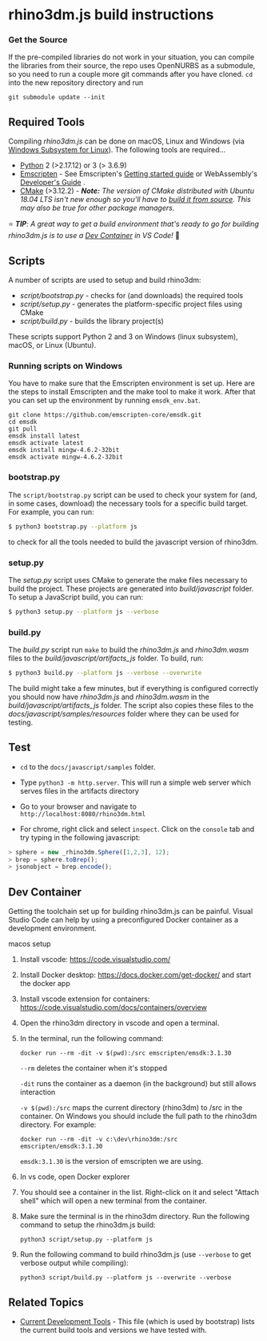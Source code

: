 # rhino3dm.js build instructions
### Get the Source

If the pre-compiled libraries do not work in your situation, you can compile the libraries from their source, the repo uses OpenNURBS as a submodule, so you need to run a couple more git commands after you have cloned. `cd` into the new repository directory and run

```commandline
git submodule update --init
```

## Required Tools

Compiling *rhino3dm.js* can be done on macOS, Linux and Windows (via [Windows Subsystem for Linux](https://docs.microsoft.com/en-us/windows/wsl/install-win10)). The following tools are required...

* [Python](https://www.python.org/) 2 (>2.17.12) or 3 (> 3.6.9)
* [Emscripten](https://emscripten.org/) - See Emscripten's [Getting started guide](https://emscripten.org/docs/getting_started/downloads.html#platform-notes-installation-instructions-sdk) or WebAssembly's [Developer's Guide](https://webassembly.org/getting-started/developers-guide/) .
* [CMake](https://cmake.org/) (>3.12.2) - _**Note:** The version of CMake distributed with Ubuntu 18.04 LTS isn't new enough so you'll have to [build it from source](https://cmake.org/install/). This may also be true for other package managers._

⭐️ _**TIP**: A great way to get a build environment that's ready to go for building rhino3dm.js is to use a [Dev Container](#dev-container) in VS Code!_ 🐳

## Scripts

A number of scripts are used to setup and build rhino3dm:

- *script/bootstrap.py* - checks for (and downloads) the required tools
- *script/setup.py* - generates the platform-specific project files using CMake
- *script/build.py* - builds the library project(s)

These scripts support Python 2 and 3 on Windows (linux subsystem), macOS, or Linux (Ubuntu).

### Running scripts on Windows

You have to make sure that the Emscripten environment is set up. Here are the steps to install Emscripten and the make tool to make it work. After that you can set up the environment by running `emsdk_env.bat`.

```
git clone https://github.com/emscripten-core/emsdk.git
cd emsdk
git pull
emsdk install latest
emsdk activate latest
emsdk install mingw-4.6.2-32bit
emsdk activate mingw-4.6.2-32bit
```

### bootstrap.py

The `script/bootstrap.py` script can be used to check your system for (and, in some cases, download) the necessary tools for a specific build target.  For example, you can run:

```bash
$ python3 bootstrap.py --platform js
```

to check for all the tools needed to build the javascript version of rhino3dm.

### setup.py

The _setup.py_ script uses CMake to generate the make files necessary to build the project.  These projects are generated into _build/javascript_ folder.  To setup a JavaScript build, you can run:

```bash
$ python3 setup.py --platform js --verbose
```

### build.py

The _build.py_ script run `make` to build the _rhino3dm.js_ and _rhino3dm.wasm_ files to the _build/javascript/artifacts\_js_ folder.  To build, run:

```bash
$ python3 build.py --platform js --verbose --overwrite
```

The build might take a few minutes, but if everything is configured correctly you should now have _rhino3dm.js_ and _rhino3dm.wasm_ in the _build/javascript/artifacts\_js_ folder.  The script also copies these files to the _docs/javascript/samples/resources_ folder where they can be used for testing.  

## Test

* `cd` to the `docs/javascript/samples` folder.

* Type `python3 -m http.server`. This will run a simple web server which serves files in the artifacts directory

* Go to your browser and navigate to `http://localhost:8080/rhino3dm.html`

* For chrome, right click and select `inspect`. Click on the `console` tab and try typing in the following javascript:
  
```js
> sphere = new _rhino3dm.Sphere([1,2,3], 12);
> brep = sphere.toBrep();
> jsonobject = brep.encode();
```

## Dev Container

Getting the toolchain set up for building rhino3dm.js can be painful. Visual Studio Code can help by using a preconfigured Docker container as a development environment. 

macos setup
1. Install vscode: https://code.visualstudio.com/
2. Install Docker desktop: https://docs.docker.com/get-docker/ and start the docker app
3. Install vscode extension for containers: https://code.visualstudio.com/docs/containers/overview
4. Open the rhino3dm directory in vscode and open a terminal. 
5. In the terminal, run the following command:

    `docker run --rm -dit -v $(pwd):/src emscripten/emsdk:3.1.30`

    `--rm` deletes the container when it's stopped
    
    `-dit` runs the container as a daemon (in the background) but still allows interaction
    
    `-v $(pwd):/src` maps the current directory (rhino3dm) to /src in the container. On Windows you should include the full path to the rhino3dm directory. For example:

    `docker run --rm -dit -v c:\dev\rhino3dm:/src emscripten/emsdk:3.1.30`

    `emsdk:3.1.30` is the version of emscripten we are using.

6. In vs code, open Docker explorer
7. You should see a container in the list. Right-click on it and select "Attach shell" which will open a new terminal from the container.
8. Make sure the terminal is in the rhino3dm directory. Run the following command to setup the rhino3dm.js build:

    `python3 script/setup.py --platform js`

9. Run the following command to build rhino3dm.js (use `--verbose` to get verbose output while compiling):

    `python3 script/build.py --platform js --overwrite --verbose`

## Related Topics

- [Current Development Tools](../../Current%20Development%20Tools.md) - This file (which is used by bootstrap) lists the current build tools and versions we have tested with.
